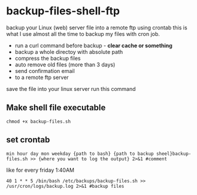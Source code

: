 # backup-files-shell-ftp
backup your Linux (web) server file into a remote ftp using crontab
this is what I use almost all the time to backup my files with cron job.
* run a curl command before backup - **clear cache or something**
* backup a whole directoy with absolute path
* compress the backup files
* auto remove old files (more than 3 days)
* send confirmation email 
* to a remote ftp server


save the file into your linux server run this command
## Make shell file executable
```
chmod +x backup-files.sh
```
## set crontab
```
min hour day mon weekday {path to bash} {path to backup sheel}backup-files.sh >> {where you want to log the output} 2>&1 #comment
```
like for every friday 1:40AM
```
40 1 * * 5 /bin/bash /etc/backups/backup-files.sh >> /usr/cron/logs/backup.log 2>&1 #backup files
```
